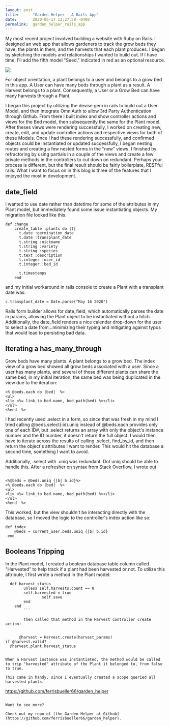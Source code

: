 ```yaml
---
layout: post
title:      "Garden Helper - A Rails App"
date:       2020-06-17 13:27:58 -0400
permalink:  garden_helper_rails_app
---
```


My most recent project involved building a website with Ruby on Rails. I designed an web app that allows gardeners to track the grow beds they have, the plants in them, and the harvests that each plant produces. I began by sketching the models and relationships I wanted to build out. If I have time, I'll add the fifth model "Seed," indicated in red as an optional resource.

![](https://i.imgur.com/4wJ9MHF.png)

For object orientation, a plant belongs to a user and belongs to a grow bed in this app. A User can have many beds through a plant as a result. A Harvest belongs to a plant. Consequently, a User or a Grow Bed can have many harvests through a Plant.

I began this project by utilizing the devise gem in rails to build out a User Model, and then integrate OmniAuth to allow 3rd Party Authentication through Github. From there I built index and show controller actions and views for the Bed model, then subsequently the same for the Plant model. After theses views were rendering successfully, I worked on creating new, create, edit, and update controller actions and respective views for both of these Models. Once I had these rendering successfully, and confirmed objects could be instantiated or updated successfully, I began nesting routes and creating a few nested forms in the "new" views. I finished by refractoring by using partials in a couple of the views and create a few private methods in the controllers to cut down on redundant. Perhaps your process is different, but the final result should be fairly boilerplate, RESTful rails. What I want to focus on in this blog is three of the features that I enjoyed the most in development.
## date_field
I wanted to use date rather than datetime for some of the attributes in my Plant model, but immediately found some issue instantiating objects. My migration file looked like this:

```
def change
    create_table :plants do |t|
      t.date :germination_date
      t.date :transplant_date
      t.string :nickname
      t.string :variety
      t.string :species
      t.text :description
      t.integer :user_id
      t.integer :bed_id

      t.timestamps
    end
```

and my initial workaround in rails console to create a Plant with a transplant date was:

```
c.transplant_date = Date.parse("May 16 2020")
```

Rails form builder allows for date_field, which automatically parses the date in params, allowing the Plant object to be instantiated without a hitch. Additionally, the date_field renders a nice calendar drop-down for the user to select a date from...minimizing their typing and mitigating against typos that would lead to persisting bad data.
## Iterating a has_many_through

Grow beds have many plants.  A plant belongs to a grow bed. The index view of a grow bed showed all grow beds associated with a user. Since a user has many plants, and several of those different plants can share the same bed, in my initial iteration, the same bed was being duplicated in the view due to the iteration:

```
<% @beds.each do |bed|  %>
<ul>
<li> <%= link_to bed.name, bed_path(bed) %></li>
</ul>
<%end  %>
```

I had recently used .select in a form, so since that was fresh in my mind I tried calling @beds.select(:id).uniq instead of @beds.each provides only one of each ID#, but .select returns an array with only the object's instance number and the ID number, it doesn't return the full object. I would then have to iterate across the results of calling .select, find_by_id, and then return the object's attributes I want to render. This would hit the database a second time, something I want to avoid.

Additionally, .select with .uniq was redundant. Dot uniq should be able to handle this. After a refresher on syntax from Stack Overflow, I wrote out 
```

<%@beds = @beds.uniq {|b| b.id}%>
<% @beds.each do |bed|  %>
<ul>
<li> <%= link_to bed.name, bed_path(bed) %></li>
</ul>
<%end  %>
```

This worked, but the view shouldn't be interacting directly with the database, so I moved the logic to the controller's index action like so:

```
def index
    @beds = current_user.beds.uniq {|b| b.id}
 end
```

## Booleans Tripping

In the Plant model, I created a boolean database table column called "Harvested" to help track if a plant had been harvested or not. To utilize this attribute, I first wrote a method in the Plant model:
```
  def harvest_status
        unless self.harvests.count == 0
        self.harvested = true
				self.save
        end
    end
		```
		
		then called that method in the Harvest controller create action:
		
```
		  @harvest = Harvest.create(harvest_params)
    if @harvest.valid?
      @harvest.plant.harvest_status
```

When a Harvest instance was instantiated, the method would be called to trip "harvested" attribute of the Plant it belonged to, from false to true.
	
This came in handy, since I eventually created a scope queried all harvested plants:

```
https://github.com/ferrisbueller66/garden_helper
```

Want to see more?

Check out my repo of [the Garden Helper at Github](https://github.com/ferrisbueller66/garden_helper).

